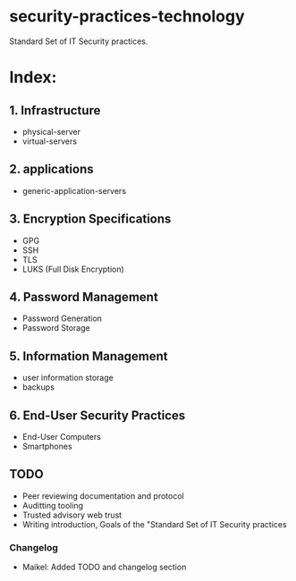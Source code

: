 # security-practices-technology
Standard Set of IT Security practices.


# Index: 
## 1. Infrastructure
   - physical-server
   - virtual-servers

## 2. applications
   - generic-application-servers

## 3. Encryption Specifications 
  - GPG
  - SSH
  - TLS
  - LUKS (Full Disk Encryption)
  
## 4. Password Management
  - Password Generation
  - Password Storage

## 5. Information Management
  - user information storage
  - backups
  
## 6. End-User Security Practices
  - End-User Computers
  - Smartphones

## TODO
  - Peer reviewing documentation and protocol
  - Auditting tooling
  - Trusted advisory web trust
  - Writing introduction, Goals of the "Standard Set of IT Security practices

### Changelog

  - Maikel: Added TODO and changelog section
  

